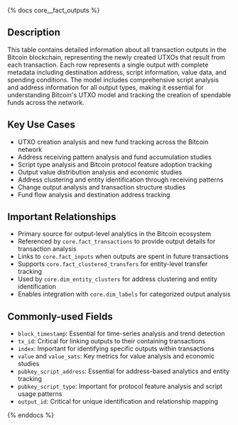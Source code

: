 {% docs core__fact_outputs %}

## Description
This table contains detailed information about all transaction outputs in the Bitcoin blockchain, representing the newly created UTXOs that result from each transaction. Each row represents a single output with complete metadata including destination address, script information, value data, and spending conditions. The model includes comprehensive script analysis and address information for all output types, making it essential for understanding Bitcoin's UTXO model and tracking the creation of spendable funds across the network.

## Key Use Cases
- UTXO creation analysis and new fund tracking across the Bitcoin network
- Address receiving pattern analysis and fund accumulation studies
- Script type analysis and Bitcoin protocol feature adoption tracking
- Output value distribution analysis and economic studies
- Address clustering and entity identification through receiving patterns
- Change output analysis and transaction structure studies
- Fund flow analysis and destination address tracking

## Important Relationships
- Primary source for output-level analytics in the Bitcoin ecosystem
- Referenced by `core.fact_transactions` to provide output details for transaction analysis
- Links to `core.fact_inputs` when outputs are spent in future transactions
- Supports `core.fact_clustered_transfers` for entity-level transfer tracking
- Used by `core.dim_entity_clusters` for address clustering and entity identification
- Enables integration with `core.dim_labels` for categorized output analysis

## Commonly-used Fields
- `block_timestamp`: Essential for time-series analysis and trend detection
- `tx_id`: Critical for linking outputs to their containing transactions
- `index`: Important for identifying specific outputs within transactions
- `value` and `value_sats`: Key metrics for value analysis and economic studies
- `pubkey_script_address`: Essential for address-based analytics and entity tracking
- `pubkey_script_type`: Important for protocol feature analysis and script usage patterns
- `output_id`: Critical for unique identification and relationship mapping

{% enddocs %} 